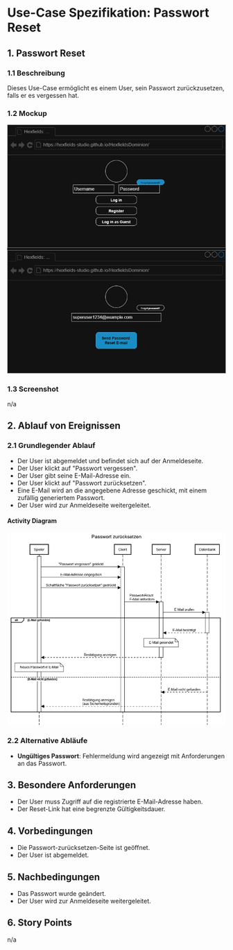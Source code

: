 # Use-Case Spezifikation: Passwort Reset

## 1. Passwort Reset

### 1.1 Beschreibung

Dieses Use-Case ermöglicht es einem User, sein Passwort zurückzusetzen, falls er es vergessen hat.

### 1.2 Mockup

![password_reset_mockup](./password_reset_mockup.drawio.png "password_reset_mockup")

### 1.3 Screenshot

n/a

## 2. Ablauf von Ereignissen

### 2.1 Grundlegender Ablauf

- Der User ist abgemeldet und befindet sich auf der Anmeldeseite.
- Der User klickt auf "Passwort vergessen".
- Der User gibt seine E-Mail-Adresse ein.
- Der User klickt auf "Passwort zurücksetzen".
- Eine E-Mail wird an die angegebene Adresse geschickt, mit einem zufällig generiertem Passwort.
- Der User wird zur Anmeldeseite weitergeleitet.

#### Activity Diagram

![password_reset_activity](./password_reset_activity.png "password_reset_activity")

### 2.2 Alternative Abläufe

- **Ungültiges Passwort**: Fehlermeldung wird angezeigt mit Anforderungen an das Passwort.

## 3. Besondere Anforderungen

- Der User muss Zugriff auf die registrierte E-Mail-Adresse haben.
- Der Reset-Link hat eine begrenzte Gültigkeitsdauer.

## 4. Vorbedingungen

- Die Passwort-zurücksetzen-Seite ist geöffnet.
- Der User ist abgemeldet.

## 5. Nachbedingungen

- Das Passwort wurde geändert.
- Der User wird zur Anmeldeseite weitergeleitet.

## 6. Story Points

n/a
